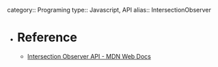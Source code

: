 category:: Programing
type:: Javascript, API
alias:: IntersectionObserver

- # Reference
	- [Intersection Observer API - MDN Web Docs](https://developer.mozilla.org/en-US/docs/Web/API/Intersection_Observer_API)